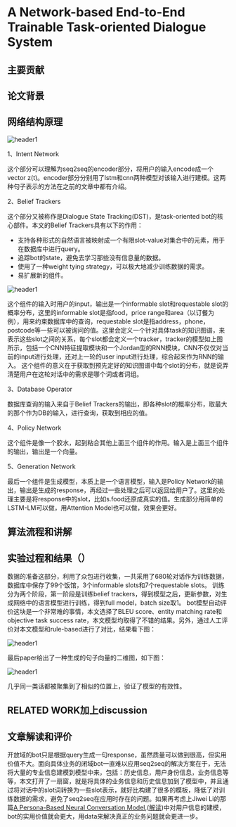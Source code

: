 # A Network-based End-to-End Trainable Task-oriented Dialogue System



## 主要贡献


## 论文背景



## 网络结构原理


<img src="{{ site.img_path }}/Machine Learning/End_Network_Dialogue.png" alt="header1" style="height:auto!important;width:auto%;max-width:1020px;"/>

1、Intent Network

这个部分可以理解为seq2seq的encoder部分，将用户的输入encode成一个vector z(t)。encoder部分分别用了lstm和cnn两种模型对该输入进行建模。这两种句子表示的方法在之前的文章中都有介绍。

2、Belief Trackers

这个部分又被称作是Dialogue State Tracking(DST)，是task-oriented bot的核心部件。本文的Belief Trackers具有以下的作用：

* 支持各种形式的自然语言被映射成一个有限slot-value对集合中的元素，用于在数据库中进行query。
* 追踪bot的state，避免去学习那些没有信息量的数据。
* 使用了一种weight tying strategy，可以极大地减少训练数据的需求。
* 易扩展新的组件。

<img src="{{ site.img_path }}/Machine Learning/End_Network_Dialogue1.png" alt="header1" style="height:auto!important;width:auto%;max-width:1020px;"/>

这个组件的输入时用户的input，输出是一个informable slot和requestable slot的概率分布，这里的informable slot是指food，price range和area（以订餐为例），用来约束数据库中的查询，requestable slot是指address，phone，postcode等一些可以被询问的值。这里会定义一个针对具体task的知识图谱，来表示这些slot之间的关系，每个slot都会定义一个tracker，tracker的模型如上图所示，包括一个CNN特征提取模块和一个Jordan型的RNN模块，CNN不仅仅对当前的input进行处理，还对上一轮的user input进行处理，综合起来作为RNN的输入。
这个组件的意义在于获取到预先定好的知识图谱中每个slot的分布，就是说弄清楚用户在这轮对话中的需求是哪个词或者词组。

3、Database Operator

数据库查询的输入来自于Belief Trackers的输出，即各种slot的概率分布，取最大的那个作为DB的输入，进行查询，获取到相应的值。

4、Policy Network

这个组件是像一个胶水，起到粘合其他上面三个组件的作用。输入是上面三个组件的输出，输出是一个向量。

5、Generation Network

最后一个组件是生成模型，本质上是一个语言模型，输入是Policy Network的输出，输出是生成的response，再经过一些处理之后可以返回给用户了。这里的处理主要是将response中的slot，比如s.food还原成真实的值。生成部分用简单的LSTM-LM可以做，用Attention Model也可以做，效果会更好。


## 算法流程和讲解


## 实验过程和结果（）

数据的准备这部分，利用了众包进行收集，一共采用了680轮对话作为训练数据，数据库中保存了99个饭馆，3个informable slots和7个requestable slots。
训练分为两个阶段，第一阶段是训练belief trackers，得到模型之后，更新参数，对生成网络中的语言模型进行训练，得到full model，batch size取1。
bot模型自动评价这块是一个非常难的事情，本文选择了BLEU score、entity matching rate和objective task success rate，本文模型均取得了不错的结果。另外，通过人工评价对本文模型和rule-based进行了对比，结果看下图：

<img src="{{ site.img_path }}/Machine Learning/End_Network_Dialogue2.png" alt="header1" style="height:auto!important;width:auto%;max-width:1020px;"/>

最后paper给出了一种生成的句子向量的二维图，如下图：

<img src="{{ site.img_path }}/Machine Learning/End_Network_Dialogue3.png" alt="header1" style="height:auto!important;width:auto%;max-width:1020px;"/>

几乎同一类话都被聚集到了相似的位置上，验证了模型的有效性。


## RELATED WORK加上discussion

## 文章解读和评价


开放域的bot只是根据query生成一句response，虽然质量可以做到很高，但实用价值不大。面向具体业务的闭域bot一直难以应用seq2seq的解决方案在于，无法将大量的专业信息建模到模型中来，包括：历史信息，用户身份信息，业务信息等等，本文打开了一扇窗，就是将具体的业务信息和历史信息加到了模型中，并且通过将对话中的slot词转换为一些slot表示，就好比构建了很多的模板，降低了对训练数据的需求，避免了seq2seq在应用时存在的问题。如果再考虑上Jiwei Li的那篇[A Persona-Based Neural Conversation Model](https://arxiv.org/pdf/1603.06155.pdf),([解读](https://rsarxiv.github.io/2016/07/10/A-Persona-Based-Neural-Conversation-Model-PaperWeekly/))中对用户信息的建模，bot的实用价值就会更大，用data来解决真正的业务问题就会更进一步。